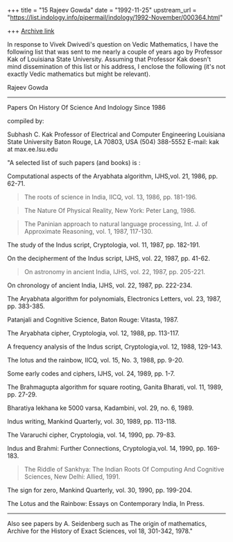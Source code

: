 +++
title = "15 Rajeev Gowda"
date = "1992-11-25"
upstream_url = "https://list.indology.info/pipermail/indology/1992-November/000364.html"

+++
[Archive link](https://list.indology.info/pipermail/indology/1992-November/000364.html)


In response to Vivek Dwivedi's question on Vedic Mathematics, I have the
following list that was sent to me nearly a couple of years ago by Professor
Kak of Louisiana State University.  Assuming that Professor Kak doesn't mind
dissemination of this list or his address, I enclose the following (it's not
exactly Vedic mathematics but might be relevant).

Rajeev Gowda
****************************************************************************

Papers On History Of Science And Indology Since 1986

compiled by:

Subhash C. Kak
Professor of Electrical and Computer Engineering
Louisiana State University
Baton Rouge, LA 70803, USA
(504) 388-5552
E-mail: kak at max.ee.lsu.edu

"A selected list of such papers (and books) is :

Computational aspects of the Aryabhata algorithm, IJHS,vol. 21, 1986, pp.
62-71.

>The roots of science in India, IICQ, vol. 13, 1986, pp. 181-196.

>The Nature Of Physical Reality, New York: Peter Lang, 1986.

>The Paninian approach to natural language processing,
Int. J. of Approximate Reasoning, vol. 1, 1987, 117-130.

The study of the Indus script, Cryptologia, vol. 11, 1987, pp. 182-191.

On the decipherment of the Indus script, IJHS, vol. 22, 1987, pp. 41-62.

>On astronomy in ancient India, IJHS, vol. 22, 1987, pp. 205-221.

On chronology of ancient India, IJHS, vol. 22, 1987, pp. 222-234.

The Aryabhata algorithm for polynomials, Electronics Letters,
vol. 23, 1987, pp. 383-385.

Patanjali and Cognitive Science, Baton Rouge: Vitasta, 1987.

The Aryabhata cipher, Cryptologia, vol. 12, 1988, pp. 113-117.

A frequency analysis of the Indus script, Cryptologia,vol. 12, 1988,
129-143.

The lotus and the rainbow, IICQ, vol. 15, No. 3, 1988, pp. 9-20.

Some early codes and ciphers, IJHS, vol. 24, 1989, pp. 1-7.

The Brahmagupta algorithm for square rooting, Ganita Bharati,
vol. 11, 1989, pp. 27-29.

Bharatiya lekhana ke 5000 varsa, Kadambini, vol. 29, no. 6, 1989.

Indus writing, Mankind Quarterly, vol. 30, 1989, pp. 113-118.

The Vararuchi cipher, Cryptologia, vol. 14, 1990, pp. 79-83.

Indus and Brahmi: Further Connections, Cryptologia,vol. 14, 1990, pp.
169-183.

>The Riddle of Sankhya: The Indian Roots Of Computing And Cognitive
Sciences,
New Delhi: Allied, 1991.

The sign for zero, Mankind Quarterly, vol. 30, 1990, pp. 199-204.

The Lotus and the Rainbow: Essays on Contemporary India, In Press.

----------------------------------------------------------------------
Also see papers by
A. Seidenberg such as
The origin of mathematics, Archive for the History of Exact Sciences,
vol 18, 301-342, 1978."




